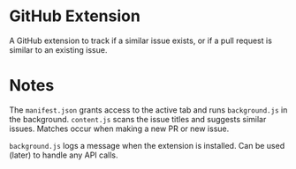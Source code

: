 # GitHub Extension

A GitHub extension to track if a similar issue exists, or if a pull request is similar to an existing issue. 

# Notes 

The `manifest.json` grants access to the active tab and runs `background.js` in the background. `content.js` scans the issue titles and suggests similar issues. Matches occur when making a new PR or new issue. 

`background.js` logs a message when the extension is installed. Can be used (later) to handle any API calls. 


